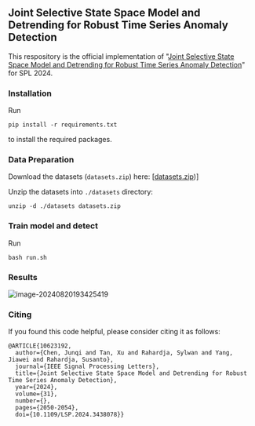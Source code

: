 ## Joint Selective State Space Model and Detrending for Robust Time Series Anomaly Detection

This respository is the official implementation of "[Joint Selective State Space Model and Detrending for Robust Time Series Anomaly Detection](https://ieeexplore.ieee.org/document/10623192/)" for SPL 2024. 



### Installation

Run

```
pip install -r requirements.txt
```

to install the required packages.



### Data Preparation

Download the datasets (`datasets.zip`) here: [[datasets.zip](https://mailnwpueducn-my.sharepoint.com/:u:/g/personal/jqchen_mail_nwpu_edu_cn/EVJZQ3fmAPpGjQryQ6RVZaIBX5qY-SBt-30Q2C9zR2AkDA?e=f7lHbq))]

Unzip the datasets into `./datasets` directory:

```
unzip -d ./datasets datasets.zip
```



### Train model and detect

Run

```
bash run.sh
```



### Results

![image-20240820193425419](https://github.com/aaaceo890/mamba_tsad/blob/master/README/image-20240820193425419.png)



### Citing

If you found this code helpful, please consider citing it as follows:

```
@ARTICLE{10623192,
  author={Chen, Junqi and Tan, Xu and Rahardja, Sylwan and Yang, Jiawei and Rahardja, Susanto},
  journal={IEEE Signal Processing Letters}, 
  title={Joint Selective State Space Model and Detrending for Robust Time Series Anomaly Detection}, 
  year={2024},
  volume={31},
  number={},
  pages={2050-2054},
  doi={10.1109/LSP.2024.3438078}}
```



